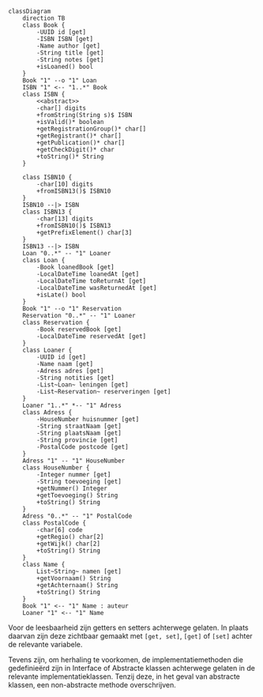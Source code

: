 ```mermaid
classDiagram 
    direction TB
    class Book {
        -UUID id [get]
        -ISBN ISBN [get]
        -Name author [get]
        -String title [get]
        -String notes [get]
        +isLoaned() bool
    }
    Book "1" --o "1" Loan
    ISBN "1" <-- "1..*" Book
    class ISBN {
        <<abstract>>
        -char[] digits
        +fromString(String s)$ ISBN
        +isValid()* boolean
        +getRegistrationGroup()* char[]
        +getRegistrant()* char[]
        +getPublication()* char[]
        +getCheckDigit()* char
        +toString()* String
    }
    
    class ISBN10 {
        -char[10] digits
        +fromISBN13()$ ISBN10
    }
    ISBN10 --|> ISBN
    class ISBN13 {
        -char[13] digits
        +fromISBN10()$ ISBN13
        +getPrefixElement() char[3]
    }
    ISBN13 --|> ISBN
    Loan "0..*" -- "1" Loaner
    class Loan {
        -Book loanedBook [get]
        -LocalDateTime loanedAt [get]
        -LocalDateTime toReturnAt [get]
        -LocalDateTime wasReturnedAt [get]
        +isLate() bool
    }
    Book "1" --o "1" Reservation
    Reservation "0..*" -- "1" Loaner
    class Reservation {
        -Book reservedBook [get]
        -LocalDateTime reservedAt [get]
    }
    class Loaner {
        -UUID id [get]
        -Name naam [get]
        -Adress adres [get]
        -String notities [get]
        -List~Loan~ leningen [get]
        -List~Reservation~ reserveringen [get]
    }
    Loaner "1..*" *-- "1" Adress
    class Adress {
        -HouseNumber huisnummer [get]
        -String straatNaam [get]
        -String plaatsNaam [get]
        -String provincie [get]
        -PostalCode postcode [get]
    }
    Adress "1" -- "1" HouseNumber
    class HouseNumber {
        -Integer nummer [get]
        -String toevoeging [get]
        +getNummer() Integer
        +getToevoeging() String
        +toString() String
    }
    Adress "0..*" -- "1" PostalCode
    class PostalCode {
        -char[6] code
        +getRegio() char[2]
        +getWijk() char[2]
        +toString() String
    }
    class Name {
        List~String~ namen [get]
        +getVoornaam() String
        +getAchternaam() String
        +toString() String
    }
    Book "1" <-- "1" Name : auteur
    Loaner "1" <-- "1" Name
```
Voor de leesbaarheid zijn getters en setters achterwege gelaten. 
In plaats daarvan zijn deze zichtbaar gemaakt met `[get, set]`, `[get]` of `[set]` achter de relevante variabele.

Tevens zijn, om herhaling te voorkomen, 
de implementatiemethoden die gedefinieërd zijn in Interface of Abstracte klassen achterwege gelaten in de relevante implementatieklassen. 
Tenzij deze, in het geval van abstracte klassen, een non-abstracte methode overschrijven.